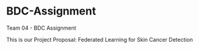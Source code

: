 # BDC-Assignment
Team 04 - BDC Assignment 

This is our Project Proposal: Federated Learning for Skin Cancer Detection
